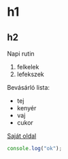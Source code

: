 # h1
## h2

Napi rutin
1. felkelek
2. lefekszek

Bevásárló lista:
- tej
- kenyér
- vaj
- cukor

[Saját oldal](www.songgenrator.nhely.hu)

```javascript
console.log("ok");
```
